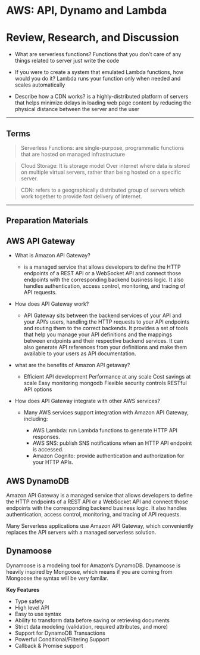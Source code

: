 # AWS: API, Dynamo and Lambda

# Review, Research, and Discussion

- What are serverless functions? Functions that you don’t care of any things related to server just write the code

- If you were to create a system that emulated Lambda functions, how would you do it? Lambda runs your function only when needed and scales automatically

- Describe how a CDN works? is a highly-distributed platform of servers that helps minimize delays in loading web page content by reducing the physical distance between the server and the user

---

## **Terms**

> Serverless Functions: are single-purpose, programmatic functions that are hosted on managed infrastructure

> Cloud Storage: It is storage model Over internet where data is stored on multiple virtual servers, rather than being hosted on a specific server.

> CDN: refers to a geographically distributed group of servers which work together to provide fast delivery of Internet.
---

## **Preparation Materials**

## AWS API Gateway

- What is Amazon API Gateway?

  - is a managed service that allows developers to define the HTTP endpoints of a REST API or a WebSocket API and connect those endpoints with the corresponding backend business logic. It also handles authentication, access control, monitoring, and tracing of API requests.

- How does API Gateway work?

  - API Gateway sits between the backend services of your API and your API’s users, handling the HTTP requests to your API endpoints and routing them to the correct backends. It provides a set of tools that help you manage your API definitions and the mappings between endpoints and their respective backend services. It can also generate API references from your definitions and make them available to your users as API documentation.

- what are the benefits of Amazon API getaway?

  - Efficient API development Performance at any scale Cost savings at scale Easy monitoring mongodb Flexible security controls RESTful API options

- How does API Gateway integrate with other AWS services?

  - Many AWS services support integration with Amazon API Gateway, including:

    - AWS Lambda: run Lambda functions to generate HTTP API responses.
    - AWS SNS: publish SNS notifications when an HTTP API endpoint is accessed.
    - Amazon Cognito: provide authentication and authorization for your HTTP APIs.

## AWS DynamoDB

Amazon API Gateway is a managed service that allows developers to define the HTTP endpoints of a REST API or a WebSocket API and connect those endpoints with the corresponding backend business logic. It also handles authentication, access control, monitoring, and tracing of API requests.

Many Serverless applications use Amazon API Gateway, which conveniently replaces the API servers with a managed serverless solution.

## Dynamoose

Dynamoose is a modeling tool for Amazon’s DynamoDB. Dynamoose is heavily inspired by Mongoose, which means if you are coming from Mongoose the syntax will be very familar.

**Key Features**

- Type safety
- High level API
- Easy to use syntax
- Ability to transform data before saving or retrieving documents
- Strict data modeling (validation, required attributes, and more)
- Support for DynamoDB Transactions
- Powerful Conditional/Filtering Support
- Callback & Promise support

